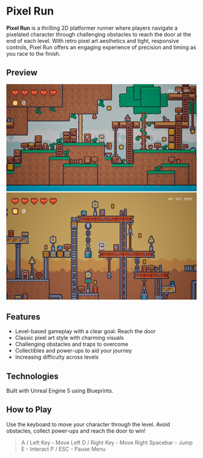 # Pixel Run

**Pixel Run** is a thrilling 2D platformer runner where players navigate a pixelated character through challenging obstacles to reach the door at the end of each level. With retro pixel art aesthetics and tight, responsive controls, Pixel Run offers an engaging experience of precision and timing as you race to the finish.

## Preview
<img src="images/Level1.png" alt="Level 1" width="1000"/>
<img src="images/Level2.png" alt="Level 2" width="1000"/>

## Features
- Level-based gameplay with a clear goal: Reach the door
- Classic pixel art style with charming visuals
- Challenging obstacles and traps to overcome
- Collectibles and power-ups to aid your journey
- Increasing difficulty across levels

## Technologies
Built with Unreal Engine 5 using Blueprints.

## How to Play
Use the keyboard to move your character through the level. Avoid obstacles, collect power-ups and reach the door to win!
> A / Left Key - Move Left
> D / Right Key - Move Right
> Spacebar - Jump
> E - Interact
> P / ESC - Pause Menu
